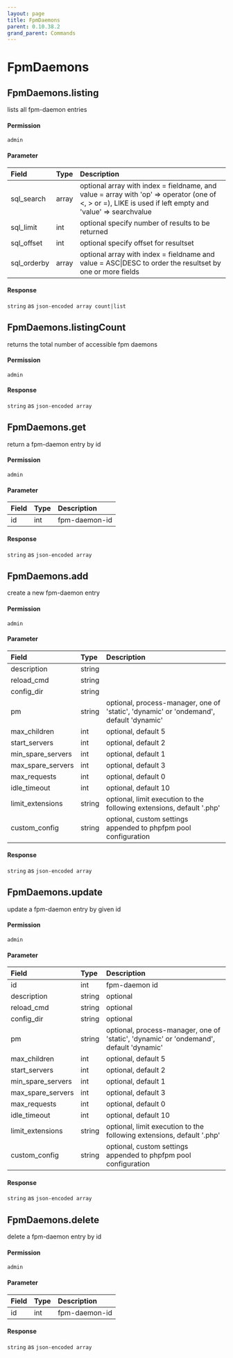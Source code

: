 ```yaml
---
layout: page
title: FpmDaemons
parent: 0.10.38.2
grand_parent: Commands
---
```


# FpmDaemons

## FpmDaemons.listing

lists all fpm-daemon entries

#### Permission

`admin`

#### Parameter

| Field | Type | Description |
| :--- | :--- | :--- |
| sql_search | array | optional array with index = fieldname, and value = array with 'op' => operator (one of <, > or =), LIKE is used if left empty and 'value' => searchvalue |
| sql_limit | int | optional specify number of results to be returned |
| sql_offset | int | optional specify offset for resultset |
| sql_orderby | array | optional array with index = fieldname and value = ASC\|DESC to order the resultset by one or more fields |

#### Response

`string` as `json-encoded array count|list`

## FpmDaemons.listingCount

returns the total number of accessible fpm daemons

#### Permission

`admin`

#### Response

`string` as `json-encoded array`

## FpmDaemons.get

return a fpm-daemon entry by id

#### Permission

`admin`

#### Parameter

| Field | Type | Description |
| :--- | :--- | :--- |
| id | int | fpm-daemon-id |

#### Response

`string` as `json-encoded array`

## FpmDaemons.add

create a new fpm-daemon entry

#### Permission

`admin`

#### Parameter

| Field | Type | Description |
| :--- | :--- | :--- |
| description | string |  |
| reload_cmd | string |  |
| config_dir | string |  |
| pm | string | optional, process-manager, one of 'static', 'dynamic' or 'ondemand', default 'dynamic' |
| max_children | int | optional, default 5 |
| start_servers | int | optional, default 2 |
| min_spare_servers | int | optional, default 1 |
| max_spare_servers | int | optional, default 3 |
| max_requests | int | optional, default 0 |
| idle_timeout | int | optional, default 10 |
| limit_extensions | string | optional, limit execution to the following extensions, default '.php' |
| custom_config | string | optional, custom settings appended to phpfpm pool configuration |

#### Response

`string` as `json-encoded array`

## FpmDaemons.update

update a fpm-daemon entry by given id

#### Permission

`admin`

#### Parameter

| Field | Type | Description |
| :--- | :--- | :--- |
| id | int | fpm-daemon id |
| description | string | optional |
| reload_cmd | string | optional |
| config_dir | string | optional |
| pm | string | optional, process-manager, one of 'static', 'dynamic' or 'ondemand', default 'dynamic' |
| max_children | int | optional, default 5 |
| start_servers | int | optional, default 2 |
| min_spare_servers | int | optional, default 1 |
| max_spare_servers | int | optional, default 3 |
| max_requests | int | optional, default 0 |
| idle_timeout | int | optional, default 10 |
| limit_extensions | string | optional, limit execution to the following extensions, default '.php' |
| custom_config | string | optional, custom settings appended to phpfpm pool configuration |

#### Response

`string` as `json-encoded array`

## FpmDaemons.delete

delete a fpm-daemon entry by id

#### Permission

`admin`

#### Parameter

| Field | Type | Description |
| :--- | :--- | :--- |
| id | int | fpm-daemon-id |

#### Response

`string` as `json-encoded array`